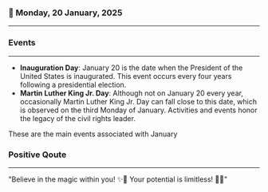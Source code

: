 ### 📅 Monday, 20 January, 2025
------
### Events
------
- **Inauguration Day**: January 20 is the date when the President of the United States is inaugurated. This event occurs every four years following a presidential election.
- **Martin Luther King Jr. Day**: Although not on January 20 every year, occasionally Martin Luther King Jr. Day can fall close to this date, which is observed on the third Monday of January. Activities and events honor the legacy of the civil rights leader.
  
These are the main events associated with January 
### Positive Qoute
------
"Believe in the magic within you! ✨🌟 Your potential is limitless! 🚀💖"
